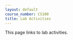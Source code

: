 ```yaml
---
layout: default
course_number: CS100
title: Lab Activities
---
```


This page links to lab activities.

<!--
> Lab Activity                                                                           |     Date    |
> -------------------------------------------------------------------------------------- | ----------- |
> [Lab Activity 1: Square Strategy](CPADS_Lab1.pdf)                                      | **Sept 13** |
> [Lab Activity 2: Pinwheel Strategy](CPADS_Lab2.pdf)                                    | **Sept 15** |
> [Lab Activity 3: Pinwheel Implementation](CPADS_Lab3.pdf)                              | **Sept 22** |
> [Lab Activity 4: Layer Cake Computation](CPADS_Lab4.pdf)                               | **Sept 27** |
> [Exam 1 Review: Diamond](CPADS_Exam1Review.pdf) <br> [Solution: Strategy](CPADS_Exam1Review_Strategy.pdf) <br> [Solution: Code](CPADS_Exam1Review_Code.py)                                         | **Oct 2**   |
> [Lab Activity 5: Pinwheel Functions](CPADS_Lab5.pdf) <br /> [pinwheelFunctions.py](src/pinwheelFunctions.py)   | **Oct 20** |
> [Lab Activity 6: Loop Exercises](CPADS_Lab6.pdf) <br /> [Lab 6 Solutions](CPADS_Lab6Sol.pdf)                   | **Oct 23** |
> [Lab Activity 7: Pyramid Strategy](CPADS_Lab7.pdf) <br /> [Lab 7 Solutions](CPADS_Lab7Sol.pdf)                 | **Oct 25** |
> [Lab Activity 8: Decisions](CPADS_Lab8.pdf) <br /> [Lab 8 Solutions](CPADS_Lab8Sol.pdf)                        | **Nov 3**  |
> [Lab Activity 9: Conditional Iteration](CPADS_Lab9.pdf) <br /> [Lab 9 Solutions](CPADS_Lab9Sol.pdf)            | **Nov 6**  |
-->